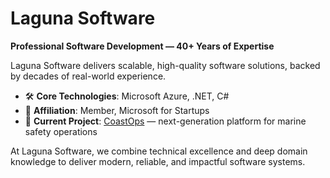 # Laguna Software

**Professional Software Development — 40+ Years of Expertise**

Laguna Software delivers scalable, high-quality software solutions, backed by decades of real-world experience.

- 🛠️ **Core Technologies**: Microsoft Azure, .NET, C#
- 🚀 **Affiliation**: Member, Microsoft for Startups
- 🌊 **Current Project**: [CoastOps](https://coastops.com) — next-generation platform for marine safety operations

At Laguna Software, we combine technical excellence and deep domain knowledge to deliver modern, reliable, and impactful software systems.
